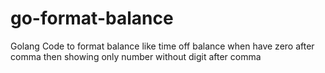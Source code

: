 # go-format-balance
Golang Code to format balance like time off balance when have zero after comma then showing only number without digit after comma
